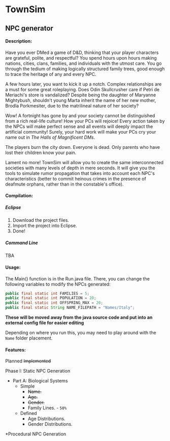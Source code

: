 # TownSim
## NPC generator

#### Description:
Have you ever DMed a game of D&D, thinking that your player characters are grateful,
polite, and respectful? You spend hours upon hours making nations, cities, clans, 
families, and individuals with the utmost care. You go through the tedium of making
logically structured family trees, good enough to trace the heritage of any and every
NPC.

A few hours later, you want to kick it up a notch. Complex relationships are a must
for some great roleplaying. Does Odin Skullcrusher care if Petri de Meriachi's store is
vandalized? Despite being the daughter of Maryanne Mightybush, shouldn't young Marta
inherit the name of her new mother, Brodla Porkmesiter, due to the matrilineal nature
of her society?

Wow! A fortnight has gone by and your society cannot be distinguished from a rich
real-life culture! How your PCs will rejoice! Every action taken by the NPCs will make
perfect sense and all events will deeply impact the artificial community! Surely, your
hard work will make your PCs cry your name out in *The Halls of Magnificent DMs*.


The players burn the city down. 
Everyone is dead.
Only parents who have lost their children know your pain.
	
	
Lament no more! TownSim will allow you to create the same interconnected societies
with many levels of depth in mere seconds. It will give you the tools to simulate rumor
propagation that takes into account each NPC's characteristics (better to commit heinous
crimes in the presence of deafmute orphans, rather than in the constable's office).


#### Compilation:
##### Eclipse
1. Download the project files.
2. Import the project into Eclipse.
3. Done!

##### Command Line
TBA

#### Usage:
The Main() function is in the Run.java file.
There, you can change the following variables to modify the NPCs generated:
```Java
public final static int FAMILIES = 5; 
public final static int POPULATION = 20;
public final static int OFFSPRING_MAX = 20;
public final static String NAME_FILEPATH = "Names/Italy";
```

__These will be moved away from the java source code and put into an external config
file for easier editing__

Depending on where you run this, you may need to play around with the `Name` folder
placement. 

#### Features:
Planned
~~Implemented~~

Phase I: Static NPC Generation
* Part A: Biological Systems
  * Simple 
    * ~~Name.~~
    * ~~Age.~~
    * ~~Gender.~~
    * Family Lines. - `50%`
  * Defined
    * Age Distributions.
    * Gender Distributions.
      
*Procedural NPC Generation
  